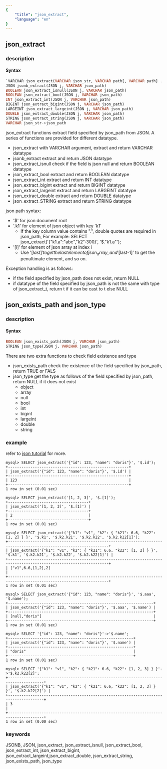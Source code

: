 ```yaml
---
{
    "title": "json_extract",
    "language": "en"
}
---
```


<!-- 
Licensed to the Apache Software Foundation (ASF) under one
or more contributor license agreements.  See the NOTICE file
distributed with this work for additional information
regarding copyright ownership.  The ASF licenses this file
to you under the Apache License, Version 2.0 (the
"License"); you may not use this file except in compliance
with the License.  You may obtain a copy of the License at

  http://www.apache.org/licenses/LICENSE-2.0

Unless required by applicable law or agreed to in writing,
software distributed under the License is distributed on an
"AS IS" BASIS, WITHOUT WARRANTIES OR CONDITIONS OF ANY
KIND, either express or implied.  See the License for the
specific language governing permissions and limitations
under the License.
-->

## json_extract

<version since="dev"></version>

### description

#### Syntax

```sql
`VARCHAR json_extract(VARCHAR json_str, VARCHAR path[, VARCHAR path] ...))`
JSON jsonb_extract(JSON j, VARCHAR json_path)
BOOLEAN json_extract_isnull(JSON j, VARCHAR json_path)
BOOLEAN json_extract_bool(JSON j, VARCHAR json_path)
INT json_extract_int(JSON j, VARCHAR json_path)
BIGINT json_extract_bigint(JSON j, VARCHAR json_path)
LARGEINT json_extract_largeint(JSON j, VARCHAR json_path)
DOUBLE json_extract_double(JSON j, VARCHAR json_path)
STRING json_extract_string(JSON j, VARCHAR json_path)
VARCHAR json_str->json_path
```

json_extract functions extract field specified by json_path from JSON. A series of functions are provided for different datatype.
- json_extract with VARCHAR argument, extract and return VARCHAR datatype
- jsonb_extract extract and return JSON datatype
- json_extract_isnull check if the field is json null and return BOOLEAN datatype
- json_extract_bool extract and return BOOLEAN datatype
- json_extract_int extract and return INT datatype
- json_extract_bigint extract and return BIGINT datatype
- json_extract_largeint extract and return LARGEINT datatype
- json_extract_double extract and return DOUBLE datatype
- json_extract_STRING extract and return STRING datatype

json path syntax:
- '$' for json document root
- '.k1' for element of json object with key 'k1'
  - If the key column value contains ".", double quotes are required in json_path, For example: SELECT json_extract('{"k1.a":"abc","k2":300}', '$."k1.a"');
- '[i]' for element of json array at index i
  - Use '$[last]' to get the last element of json_array, and '$[last-1]' to get the penultimate element, and so on.


Exception handling is as follows:
- if the field specified by json_path does not exist, return NULL
- if datatype of the field specified by json_path is not the same with type of json_extract_t, return t if it can be cast to t else NULL


## json_exists_path and json_type
### description

#### Syntax

```sql
BOOLEAN json_exists_path(JSON j, VARCHAR json_path)
STRING json_type(JSON j, VARCHAR json_path)
```

There are two extra functions to check field existence and type
- json_exists_path check the existence of the field specified by json_path, return TRUE or FALS
- json_type get the type as follows of the field specified by json_path, return NULL if it does not exist
  - object
  - array
  - null
  - bool
  - int
  - bigint
  - largeint
  - double
  - string

### example

refer to [json tutorial](../../sql-reference/Data-Types/JSON.md) for more.

```
mysql> SELECT json_extract('{"id": 123, "name": "doris"}', '$.id');
+------------------------------------------------------+
| json_extract('{"id": 123, "name": "doris"}', '$.id') |
+------------------------------------------------------+
| 123                                                  |
+------------------------------------------------------+
1 row in set (0.01 sec)

mysql> SELECT json_extract('[1, 2, 3]', '$.[1]');
+------------------------------------+
| json_extract('[1, 2, 3]', '$.[1]') |
+------------------------------------+
| 2                                  |
+------------------------------------+
1 row in set (0.01 sec)

mysql> SELECT json_extract('{"k1": "v1", "k2": { "k21": 6.6, "k22": [1, 2] } }', '$.k1', '$.k2.k21', '$.k2.k22', '$.k2.k22[1]');
+-------------------------------------------------------------------------------------------------------------------+
| json_extract('{"k1": "v1", "k2": { "k21": 6.6, "k22": [1, 2] } }', '$.k1', '$.k2.k21', '$.k2.k22', '$.k2.k22[1]') |
+-------------------------------------------------------------------------------------------------------------------+
| ["v1",6.6,[1,2],2]                                                                                                |
+-------------------------------------------------------------------------------------------------------------------+
1 row in set (0.01 sec)

mysql> SELECT json_extract('{"id": 123, "name": "doris"}', '$.aaa', '$.name');
+-----------------------------------------------------------------+
| json_extract('{"id": 123, "name": "doris"}', '$.aaa', '$.name') |
+-----------------------------------------------------------------+
| [null,"doris"]                                                  |
+-----------------------------------------------------------------+
1 row in set (0.01 sec)

mysql> SELECT '{"id": 123, "name": "doris"}'->'$.name';
+--------------------------------------------------------+
| json_extract('{"id": 123, "name": "doris"}', '$.name') |
+--------------------------------------------------------+
| "doris"                                                |
+--------------------------------------------------------+
1 row in set (0.01 sec)

mysql> SELECT '{"k1": "v1", "k2": { "k21": 6.6, "k22": [1, 2, 3] } }'->'$.k2.k22[2]';
+--------------------------------------------------------------------------------------+
| json_extract('{"k1": "v1", "k2": { "k21": 6.6, "k22": [1, 2, 3] } }', '$.k2.k22[2]') |
+--------------------------------------------------------------------------------------+
| 3                                                                                    |
+--------------------------------------------------------------------------------------+
1 row in set (0.00 sec)
```


### keywords
JSONB, JSON, json_extract, json_extract_isnull, json_extract_bool, json_extract_int, json_extract_bigint, json_extract_largeint,json_extract_double, json_extract_string, json_exists_path, json_type